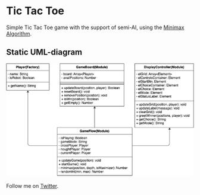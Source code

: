 # Tic Tac Toe

Simple Tic Tac Toe game with the support of semi-AI, using the [Minimax Algorithm](https://en.wikipedia.org/wiki/Minimax).

## Static UML-diagram

![Static UML](./images/static-view.png)

Follow me on [Twitter](https://twitter.com/cherokee_rose7).